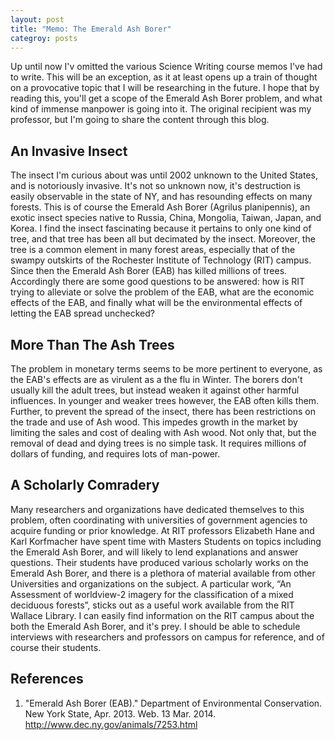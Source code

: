 ```yaml
---
layout: post
title: "Memo: The Emerald Ash Borer"
categroy: posts
---
```


Up until now I'v omitted the various Science Writing course memos I've had to
write. This will be an exception, as it at least opens up a train of thought 
on a provocative topic that I will be researching in the future. I hope that
by reading this, you'll get a scope of the Emerald Ash Borer problem, and what
kind of immense manpower is going into it. The original recipient was my
professor, but I'm going to share the content through this blog.

## An Invasive Insect
The insect I'm curious about was until 2002 unknown to the United States, and is notoriously invasive. It's not so unknown now, it's destruction is easily observable in the state of NY, and has resounding effects on many forests. This is of course the Emerald Ash Borer (Agrilus planipennis), an exotic insect species native to Russia, China, Mongolia, Taiwan, Japan, and Korea. I find the insect fascinating because it pertains to only one kind of tree, and that tree has been all but decimated by the insect. Moreover, the tree is a common element in many forest areas, especially that of the swampy outskirts of the Rochester Institute of Technology (RIT) campus. Since then the Emerald Ash Borer (EAB) has killed millions of trees. Accordingly there are some good questions to be answered: how is RIT trying to alleviate or solve the problem of the EAB, what are the economic effects of the EAB, and finally what will be the environmental effects of letting the EAB spread unchecked?

## More Than The Ash Trees
The problem in monetary terms seems to be more pertinent to everyone, as the EAB's effects are as virulent as a the flu in Winter. The borers don't usually kill the adult trees, but instead weaken it against other harmful influences. In younger and weaker trees however, the EAB often kills them. Further, to prevent the spread of the insect, there has been restrictions on the trade and use of Ash wood. This impedes growth in the market by limiting the sales and cost of dealing with Ash wood. Not only that, but the removal of dead and dying trees is no simple task. It requires millions of dollars of funding, and requires lots of man-power.

## A Scholarly Comradery
Many researchers and organizations have dedicated themselves to this problem, often coordinating with universities of government agencies to acquire funding or prior knowledge. At RIT professors Elizabeth Hane and Karl Korfmacher have spent time with Masters Students on topics including the Emerald Ash Borer, and will likely to lend explanations and answer questions. Their students have produced various scholarly works on the Emerald Ash Borer, and there is a plethora of material available from other Universities and organizations on the subject. A particular work, “An Assessment of worldview-2 imagery for the classification of a mixed deciduous forests”, sticks out as a useful work available from the RIT Wallace Library. I can easily find information on the RIT campus about the both the Emerald Ash Borer, and it's prey. I should be able to schedule interviews with researchers and professors on campus for reference, and of course their students.

## References
1. "Emerald Ash Borer (EAB)." Department of Environmental Conservation. New York State, Apr. 2013. Web. 13 Mar. 2014. <http://www.dec.ny.gov/animals/7253.html>